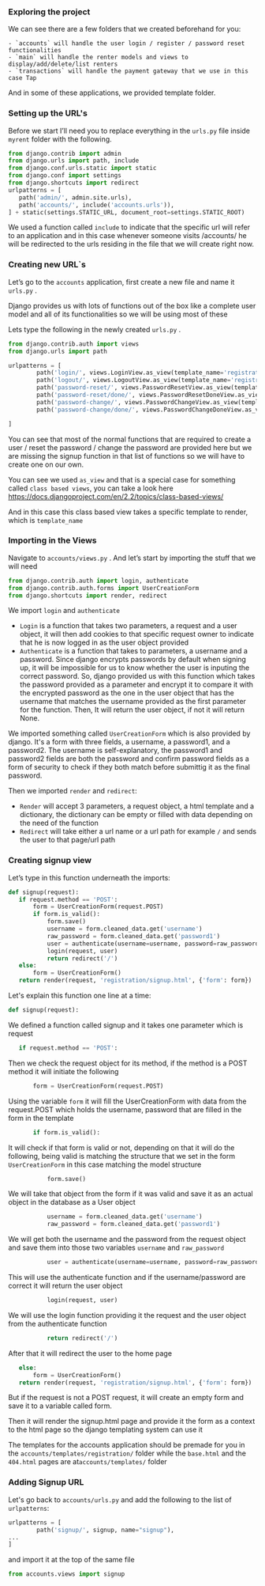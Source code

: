 ### Exploring the project

We can see there are a few folders that we created beforehand for you:

    - `accounts` will handle the user login / register / password reset functionalities
    - `main` will handle the renter models and views to display/add/delete/list renters
    - `transactions` will handle the payment gateway that we use in this case Tap

And in some of these applications, we provided template folder.

### Setting up the URL's

Before we start I’ll need you to replace everything in the `urls.py` file inside `myrent` folder with the following.

```python
from django.contrib import admin
from django.urls import path, include
from django.conf.urls.static import static
from django.conf import settings
from django.shortcuts import redirect
urlpatterns = [
   path('admin/', admin.site.urls),
   path('accounts/', include('accounts.urls')),
] + static(settings.STATIC_URL, document_root=settings.STATIC_ROOT)
```

We used a function called `include` to indicate that the specific url will refer to an application and in this case whenever someone visits /accounts/ he will be redirected to the urls residing in the file that we will create right now.

### Creating new URL`s

Let’s go to the `accounts` application, first create a new file and name it `urls.py` .

Django provides us with lots of functions out of the box like a complete user model and all of its functionalities so we will be using most of these

Lets type the following in the newly created `urls.py` .

```python
from django.contrib.auth import views
from django.urls import path

urlpatterns = [
        path('login/', views.LoginView.as_view(template_name='registration/login.html'), name='login'),
        path('logout/', views.LogoutView.as_view(template_name='registration/logout.html'), name='logout'),
        path('password-reset/', views.PasswordResetView.as_view(template_name='registration/reset_form.html'), name='password_reset'),
        path('password-reset/done/', views.PasswordResetDoneView.as_view(template_name='registration/reset_done.html'), name='password_reset_done'),
        path('password-change/', views.PasswordChangeView.as_view(template_name='registration/change_form.html'), name='password_change'),
        path('password-change/done/', views.PasswordChangeDoneView.as_view(template_name='registration/change_done.html'), name='password_change_done'),

]
```

You can see that most of the normal functions that are required to create a user / reset the password / change the password are provided here but we are missing the signup function in that list of functions so we will have to create one on our own.

You can see we used `as_view` and that is a special case for something called `class based views`, you can take a look here https://docs.djangoproject.com/en/2.2/topics/class-based-views/

And in this case this class based view takes a specific template to render, which is `template_name`

### Importing in the Views

Navigate to `accounts/views.py` .
And let’s start by importing the stuff that we will need

```python
from django.contrib.auth import login, authenticate
from django.contrib.auth.forms import UserCreationForm
from django.shortcuts import render, redirect
```

We import `login` and `authenticate`

- `Login` is a function that takes two parameters, a request and a user object, it will then add cookies to that specific request owner to indicate that he is now logged in as the user object provided
- `Authenticate` is a function that takes to parameters, a username and a password. Since django encrypts passwords by default when signing up, it will be impossible for us to know whether the user is inputing the correct password. So, django provided us with this function which takes the password provided as a parameter and encrypt it to compare it with the encrypted password as the one in the user object that has the username that matches the username provided as the first parameter for the function. Then, It will return the user object, if not it will return None.

We imported something called `UserCreationForm` which is also provided by django. It's a form with three fields, a username, a password1, and a password2. The username is self-explanatory, the password1 and password2 fields are both the password and confirm password fields as a form of security to check if they both match before submittig it as the final password.

Then we imported `render` and `redirect`:

- `Render` will accept 3 parameters, a request object, a html template and a dictionary, the dictionary can be empty or filled with data depending on the need of the function
- `Redirect` will take either a url name or a url path for example `/` and sends the user to that page/url path

### Creating signup view

Let’s type in this function underneath the imports:

```python
def signup(request):
   if request.method == 'POST':
       form = UserCreationForm(request.POST)
       if form.is_valid():
           form.save()
           username = form.cleaned_data.get('username')
           raw_password = form.cleaned_data.get('password1')
           user = authenticate(username=username, password=raw_password)
           login(request, user)
           return redirect('/')
   else:
       form = UserCreationForm()
   return render(request, 'registration/signup.html', {'form': form})
```

Let's explain this function one line at a time:

```python
def signup(request):
```

We defined a function called signup and it takes one parameter which is request

```python
   if request.method == 'POST':
```

Then we check the request object for its method, if the method is a POST method it will initiate the following

```python
       form = UserCreationForm(request.POST)
```

Using the variable `form` it will fill the UserCreationForm with data from the request.POST which holds the username, password that are filled in the form in the template

```python
       if form.is_valid():
```

It will check if that form is valid or not, depending on that it will do the following, being valid is matching the structure that we set in the form `UserCreationForm` in this case matching the model structure

```python
           form.save()
```

We will take that object from the form if it was valid and save it as an actual object in the database as a User object

```python
           username = form.cleaned_data.get('username')
           raw_password = form.cleaned_data.get('password1')
```

We will get both the username and the password from the request object and save them into those two variables `username` and `raw_password`

```python
           user = authenticate(username=username, password=raw_password)
```

This will use the authenticate function and if the username/password are correct it will return the user object

```python
           login(request, user)
```

We will use the login function providing it the request and the user object from the authenticate function

```python
           return redirect('/')
```

After that it will redirect the user to the home page

```python
   else:
       form = UserCreationForm()
   return render(request, 'registration/signup.html', {'form': form})
```

But if the request is not a POST request, it will create an empty form and save it to a variable called form.

Then it will render the signup.html page and provide it the form as a context to the html page so the django templating system can use it

The templates for the accounts application should be premade for you in the `accounts/templates/registration/` folder while the `base.html` and the `404.html` pages are at`accounts/templates/` folder

### Adding Signup URL

Let's go back to `accounts/urls.py` and add the following to the list of `urlpatterns`:

```python
urlpatterns = [
        path('signup/', signup, name="signup"),
...
]
```

and import it at the top of the same file

```python
from accounts.views import signup
```
